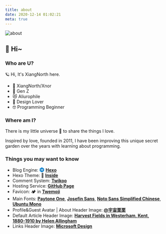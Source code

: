 ```yaml
---
title: about
date: 2020-12-14 01:02:21
meta: true
---
```


![about](images/about.webp)

## 👋 Hi~

### Who are U?

🪐 Hi, It's XiangNorth here.

- 🥰 XiangNorth/Xnor
- 🤖 Gen Z
- 😻 Aliurophile
- 🎨 Design Lover
- 🤓 Programming Beginner

### Where am I?

There is my little universe 🌌 to share the things I love.

Inspired by love, founded in 2011, I have been improving this unique secret garden over the years with learning about programming.

### Things you may want to know

- Blog Engine: <svg xmlns="http://www.w3.org/2000/svg" xmlns:xlink="http://www.w3.org/1999/xlink" aria-hidden="true" role="img" style="vertical-align: -0.125em;" width="16" height="16" preserveAspectRatio="xMidYMid meet" viewBox="0 0 24 24"><path d="M12.02 0L1.596 6.02l-.02 12L11.978 24l10.426-6.02l.02-12zm4.828 17.14l-.96.558l-.969-.574V12.99H9.081v4.15l-.96.558l-.969-.574V6.854l.964-.552l.965.563v4.145h5.838V6.86l.965-.552l.964.563z" fill="#0e83cd"/></svg> [**Hexo**](https://hexo.io)
- Hexo Theme: 🌈 [**Inside**](https://github.com/ikeq/hexo-theme-inside)
- Comment System: <i class="fas fa-comment" style="color: #007aff;"></i> [**Twikoo**](https://github.com/imaegoo/twikoo)
- Hosting Service: <i class="fab fa-github-alt" style="color: #52382d;"></i> [**GitHub Page**](https://pages.github.com/)
- Favicon: 🏕️ in <i class="fab fa-twitter" style="color: #1d9bf0;"></i> [**Twemoji**](https://twemoji.twitter.com/)
- Main Fonts: <i class="fas fa-font"></i> [**Paytone One**](https://fonts.google.com/specimen/Paytone+One), [**Josefin Sans**](https://fonts.google.com/specimen/Josefin+Sans), [**Noto Sans Simplified Chinese**](https://fonts.google.com/noto/specimen/Noto+Sans+SC), [**Ubuntu Mono**](https://fonts.google.com/specimen/Ubuntu+Mono)
- Profile&Guest Avatar | About Header Image: <i class="fab fa-weibo" style="color: #d52c2b;"></i> [**@宇宙栗栗**](https://weibo.com/u/5496401896)
- Default Article Header Image: <i class="fab fa-unsplash"></i> [**Harvest Fields in Westerham, Kent, 1880-1910 by Helen Allingham**](https://unsplash.com/photos/SAQl58G-RYs)
- Links Header Image: <i class="fab fa-microsoft" style="color: #0074cd;"></i> [**Microsoft Design**](https://medium.com/microsoft-design/emotionality-at-work-398182387adc)
